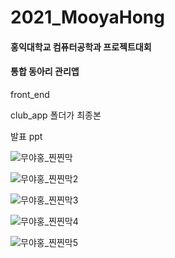 
# 2021_MooyaHong
#### 홍익대학교 컴퓨터공학과 프로젝트대회 
#### 통합 동아리 관리앱

front_end

club_app 폴더가 최종본

발표 ppt

![무야홍_찐찐막](https://user-images.githubusercontent.com/77865395/140472654-b2b4d67b-d9b9-4c34-b123-1ca735f9625a.jpg)

![무야홍_찐찐막2](https://user-images.githubusercontent.com/77865395/140473040-81c221e5-c6e7-4441-9466-99ed6873fc24.jpg)

![무야홍_찐찐막3](https://user-images.githubusercontent.com/77865395/140473050-ee1cbdfc-1f22-4eab-9a07-984fe0948a47.jpg)

![무야홍_찐찐막4](https://user-images.githubusercontent.com/77865395/140473061-b58d2855-cca6-4830-a13e-aef8ab9f76d2.jpg)

![무야홍_찐찐막5](https://user-images.githubusercontent.com/77865395/140473071-20ff0389-e62e-44b5-baa6-96b058f7edb4.jpg)
